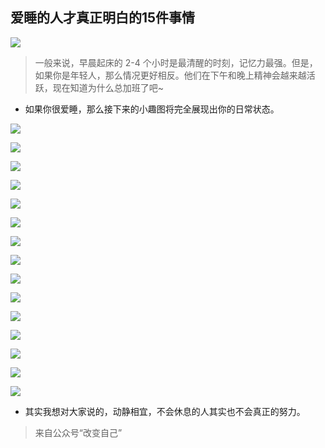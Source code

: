 ## 爱睡的人才真正明白的15件事情 ##

![](../img/bloglist/20160107_0.png)

> 一般来说，早晨起床的 2-4 个小时是最清醒的时刻，记忆力最强。但是，如果你是年轻人，那么情况更好相反。他们在下午和晚上精神会越来越活跃，现在知道为什么总加班了吧~

* 如果你很爱睡，那么接下来的小趣图将完全展现出你的日常状态。

![](../img/bloglist/20160107_1.png)

![](../img/bloglist/20160107_2.png)

![](../img/bloglist/20160107_3.png)

![](../img/bloglist/20160107_4.png)

![](../img/bloglist/20160107_5.png)

![](../img/bloglist/20160107_6.png)

![](../img/bloglist/20160107_7.png)

![](../img/bloglist/20160107_8.png)

![](../img/bloglist/20160107_9.png)

![](../img/bloglist/20160107_10.png)

![](../img/bloglist/20160107_11.png)

![](../img/bloglist/20160107_12.png)

![](../img/bloglist/20160107_13.png)

![](../img/bloglist/20160107_14.png)

![](../img/bloglist/20160107_15.png)

* 其实我想对大家说的，动静相宜，不会休息的人其实也不会真正的努力。

>来自公众号“改变自己”
